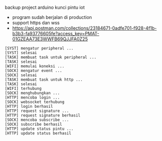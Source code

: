 backup project arduino kunci pintu iot 

* program sudah berjalan di production
* support https dan wss
* https://api.postman.com/collections/23184671-0adfe701-f928-4f1b-b3b3-fa93776605fe?access_key=PMAT-01GZEAA73E3WWFB69QJJFA0Z25

```
[SYST] mengatur peripheral ...
[SYST] selesai
[TASK] membuat task untuk peripheral ...
[TASK] selesai
[WIFI] memulai koneksi ...
[SOCK] mengatur event ...
[SOCK] selesai
[TASK] membuat task untuk http ...
[TASK] selesai
[WIFI] terhubung
[SOCK] menghubungkan ...
[HTTP] mencoba login ...
[SOCK] websocket terhubung
[HTTP] login berhasil
[HTTP] request signature ...
[HTTP] request signature berhasil
[SOCK] mencoba subscribe ...
[SOCK] subscribe berhasil
[HTTP] update status pintu ...
[HTTP] update status berhasil

```
